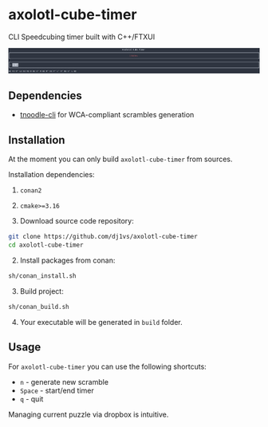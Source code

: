 # axolotl-cube-timer

CLI Speedcubing timer built with C++/FTXUI

![](./assets/screenshot.png)

## Dependencies

- [tnoodle-cli](https://github.com/SpeedcuberOSS/tnoodle-cli) for WCA-compliant scrambles generation

## Installation

At the moment you can only build `axolotl-cube-timer` from sources.

Installation dependencies:
1. `conan2`
2. `cmake>=3.16`

1. Download source code repository:
```bash
git clone https://github.com/dj1vs/axolotl-cube-timer
cd axolotl-cube-timer
```
2. Install packages from conan:
```bash
sh/conan_install.sh
```
3. Build project:
```bash
sh/conan_build.sh
```
4. Your executable will be generated in `build` folder.

## Usage

For `axolotl-cube-timer` you can use the following shortcuts:

- `n` - generate new scramble
- `Space` - start/end timer
- `q` - quit

Managing current puzzle via dropbox is intuitive.
